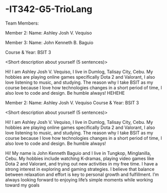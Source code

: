 # -IT342-G5-TrioLang

Team Members:


Member 2:
Name: Ashley Josh V. Vequiso

Member 3:
Name: John Kenneth B. Baguio

Course & Year: BSIT 3

<Short description about yourself (5 sentences)>


Hi! I am Ashley Josh V. Vequiso, I live in Dumlog, Talisay City, Cebu. My hobbies are playing online games specifically Dota 2 and Valorant, I also love listening to music, and studying. The reason why I take BSIT as my course because I love how technologies changes in a short period of time, I also love to code and design. Be humble always! HEHEHE

Member 2:
Name: Ashley Josh V. Vequiso
Course & Year: BSIT 3

<Short description about yourself (5 sentences)>

Hi! I am Ashley Josh V. Vequiso, I live in Dumlog, Talisay City, Cebu. My hobbies are playing online games specifically Dota 2 and Valorant, I also love listening to music, and studying. The reason why I take BSIT as my course because I love how technologies changes in a short period of time, I also love to code and design. Be humble always!

Hi! My name is John Kenneth Baguio and I live in Tungkop, Minglanilla, Cebu. My hobbies include watching K-dramas, playing video games like Dota 2 and Valorant, and trying out new activities in my free time. I have a strong interest in exploring and gaming strategies. I believe that balance between relaxation and effort is key to personal growth and fulfillment. I’m always looking forward to enjoying life’s simple moments while working toward my goals

